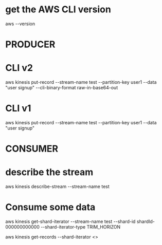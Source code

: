 # get the AWS CLI version
aws --version

# PRODUCER

# CLI v2
aws kinesis put-record --stream-name test --partition-key user1 --data "user signup" --cli-binary-format raw-in-base64-out

# CLI v1
aws kinesis put-record --stream-name test --partition-key user1 --data "user signup"


# CONSUMER 

# describe the stream
aws kinesis describe-stream --stream-name test

# Consume some data
aws kinesis get-shard-iterator --stream-name test --shard-id shardId-000000000000 --shard-iterator-type TRIM_HORIZON

aws kinesis get-records --shard-iterator <>